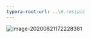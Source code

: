 ```yaml
---
typora-root-url: ..\#.res\pic
---
```




![image-20200821172228381](image-20200821172228381.png)





